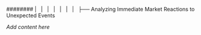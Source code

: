 ######## |   |   |   |   |   |   |   ├── Analyzing Immediate Market Reactions to Unexpected Events

*Add content here*